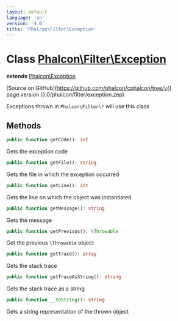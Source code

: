 ```yaml
---
layout: default
language: 'en'
version: '4.0'
title: 'Phalcon\Filter\Exception'
---
```

# Class [Phalcon\Filter\Exception](Phalcon_Filter_Exception)

**extends** [Phalcon\Exception](Phalcon_Exception)

[Source on GitHub](https://github.com/phalcon/cphalcon/tree/v{{ page.version }}.0/phalcon/filter/exception.zep)

Exceptions thrown in `Phalcon\Filter\*` will use this class

## Methods
```php
public function getCode(): int
```
Gets the exception code

```php
public function getFile(): string
```
Gets the file in which the exception occurred

```php
public function getLine(): int
```
Gets the line on which the object was instantiated

```php
public function getMessage(): string
```
Gets the message

```php
public function getPrevious(): \Throwable
```
Get the previous `\Throwable` object

```php
public function getTrace(): array
```
Gets the stack trace

```php
public function getTraceAsString(): string
```
Gets the stack trace as a string

```php
public function __toString(): string
```
Gets a string representation of the thrown object
